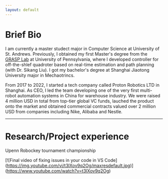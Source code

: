 ```yaml
---
layout: default
---
```

# Brief Bio

I am currently a master studect major in Computer Science at University of St. Andrews. Previously, I obtained my first Master's degree from the [GRASP Lab](https://www.grasp.upenn.edu/) at University of Pennsylvania, where I developed controller for off-the-shlef quadroter based on real-time estimation and path planning (with Dr. Sikang Liu). I got my bachelor's degree at Shanghai Jiaotong University major in Mechaotrincs.

From 2017 to 2022, I started a tech company called Proton Robotics LTD in Shanghai. As CEO, I led the team developing one of the very first multi-robot automation systems in China for warehouse industry. We were raised 4 million USD in total from top-tier global VC funds, lauched the product onto the market and obtained commercial contracts valued over 2 million USD from companies including Nike, Alibaba and Nestle.

* * *

# Research/Project experience

Upenn Robockey tournament championship

[![Final video of fixing issues in your code in VS Code]
(https://img.youtube.com/vi/t3lXov9q2Og/maxresdefault.jpg)]
(https://www.youtube.com/watch?v=t3lXov9q2Og)


